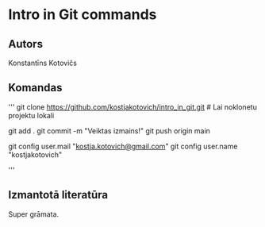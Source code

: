 # Intro in Git commands
## Autors
Konstantīns Kotovičs


## Komandas
'''
git clone https://github.com/kostjakotovich/intro_in_git.git # Lai noklonetu projektu lokali

git add .
git commit -m "Veiktas izmains!"
git push origin main

git config user.mail "kostja.kotovich@gmail.com"
git config user.name "kostjakotovich" 

'''

## Izmantotā literatūra
Super grāmata.

